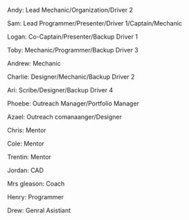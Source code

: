 Andy: Lead Mechanic/Organization/Driver 2

Sam: Lead Programmer/Presenter/Driver 1/Captain/Mechanic

Logan: Co-Captain/Presenter/Backup Driver 1

Toby: Mechanic/Programmer/Backup Driver 3

Andrew: Mechanic 

Charlie: Designer/Mechanic/Backup Driver 2

Ari: Scribe/Designer/Backup Driver 4

Phoebe: Outreach Manager/Portfolio Manager

Azael: Outreach comanaanger/Designer

Chris: Mentor

Cole: Mentor

Trentin: Mentor

Jordan: CAD

Mrs gleason: Coach 

Henry: Programmer

Drew: Genral Asistiant
